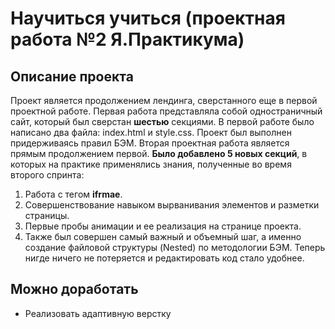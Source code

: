 # Научиться учиться (проектная работа №2 Я.Практикума)

## Описание проекта
Проект является продолжением лендинга, сверстанного еще в первой проектной работе.
Первая работа представляла собой одностраничный сайт, который был сверстан **шестью** секциями.
В первой работе было написано два файла: index.html и style.css. Проект был выполнен придерживаясь правил БЭМ.
Вторая проектная работа является прямым продолжением первой. **Было добавлено 5 новых секций**, в которых на практике
применялись знания, полученные во время второго спринта:
1. Работа с тегом **ifrmae**.
2. Совершенствование навыком вырванивания элементов и разметки страницы.
3. Первые пробы анимации и ее реализация на странице проекта.
4. Также был совершен самый важный и объемный шаг, а именно создание файловой структуры (Nested)
по методологии БЭМ. Теперь нигде ничего не потеряется и редактировать код стало удобнее.

## Можно доработать

+ Реализовать адаптивную верстку





